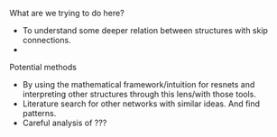 What are we trying to do here? 

* To understand some deeper relation between structures with skip connections.
* 

Potential methods

* By using the mathematical framework/intuition for resnets and interpreting other structures through this lens/with those tools.
* Literature search for other networks with similar ideas. And find patterns.
* Careful analysis of ???